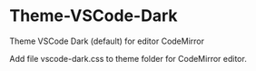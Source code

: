 # Theme-VSCode-Dark
Theme VSCode Dark (default) for editor CodeMirror

Add file vscode-dark.css to theme folder for CodeMirror editor.
